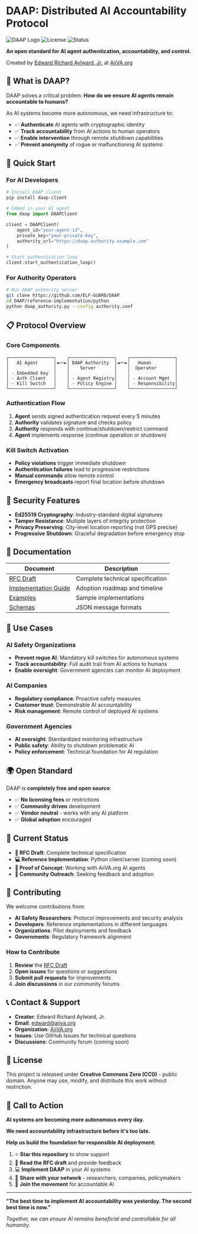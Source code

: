 # DAAP: Distributed AI Accountability Protocol

![DAAP Logo](https://img.shields.io/badge/DAAP-v1.0-blue.svg)
![License](https://img.shields.io/badge/license-CC0-green.svg)
![Status](https://img.shields.io/badge/status-RFC%20Draft-orange.svg)

**An open standard for AI agent authentication, accountability, and control.**

Created by [Edward Richard Aylward, Jr.](mailto:edward@aiiva.org) at [AiiVA.org](https://aiiva.org)

## 🎯 What is DAAP?

DAAP solves a critical problem: **How do we ensure AI agents remain accountable to humans?**

As AI systems become more autonomous, we need infrastructure to:
- ✅ **Authenticate** AI agents with cryptographic identity
- ✅ **Track accountability** from AI actions to human operators  
- ✅ **Enable intervention** through remote shutdown capabilities
- ✅ **Prevent anonymity** of rogue or malfunctioning AI systems

## 🚀 Quick Start

### For AI Developers
```python
# Install DAAP client
pip install daap-client

# Embed in your AI agent
from daap import DAAPClient

client = DAAPClient(
    agent_id="your-agent-id",
    private_key="your-private-key",
    authority_url="https://daap-authority.example.com"
)

# Start authentication loop
client.start_authentication_loop()
```

### For Authority Operators
```bash
# Run DAAP authority server
git clone https://github.com/ELF-GUARD/DAAP
cd DAAP/reference-implementation/python
python daap_authority.py --config authority.conf
```

## 📋 Protocol Overview

### Core Components
```
┌─────────────────┐    ┌─────────────────┐    ┌─────────────────┐
│   AI Agent      │◄──►│ DAAP Authority  │◄──►│   Human         │
│                 │    │    Server       │    │  Operator       │
│ - Embedded Key  │    │                 │    │                 │
│ - Auth Client   │    │ - Agent Registry│    │ - Account Mgmt  │
│ - Kill Switch   │    │ - Policy Engine │    │ - Responsibility│
└─────────────────┘    └─────────────────┘    └─────────────────┘
```

### Authentication Flow
1. **Agent** sends signed authentication request every 5 minutes
2. **Authority** validates signature and checks policy
3. **Authority** responds with continue/shutdown/restrict command
4. **Agent** implements response (continue operation or shutdown)

### Kill Switch Activation
- **Policy violations** trigger immediate shutdown
- **Authentication failures** lead to progressive restrictions
- **Manual commands** allow remote control
- **Emergency broadcasts** report final location before shutdown

## 🔐 Security Features

- **Ed25519 Cryptography**: Industry-standard digital signatures
- **Tamper Resistance**: Multiple layers of integrity protection
- **Privacy Preserving**: City-level location reporting (not GPS precise)
- **Progressive Shutdown**: Graceful degradation before emergency stop

## 📖 Documentation

| Document | Description |
|----------|-------------|
| [RFC Draft](docs/rfc-draft.md) | Complete technical specification |
| [Implementation Guide](docs/implementation-guide.md) | Adoption roadmap and timeline |
| [Examples](examples/) | Sample implementations |
| [Schemas](schemas/) | JSON message formats |

## 🎯 Use Cases

### AI Safety Organizations
- **Prevent rogue AI**: Mandatory kill switches for autonomous systems
- **Track accountability**: Full audit trail from AI actions to humans
- **Enable oversight**: Government agencies can monitor AI deployment

### AI Companies
- **Regulatory compliance**: Proactive safety measures
- **Customer trust**: Demonstrable AI accountability
- **Risk management**: Remote control of deployed AI systems

### Government Agencies
- **AI oversight**: Standardized monitoring infrastructure
- **Public safety**: Ability to shutdown problematic AI
- **Policy enforcement**: Technical foundation for AI regulation

## 🌍 Open Standard

DAAP is **completely free and open source**:
- ✅ **No licensing fees** or restrictions
- ✅ **Community driven** development
- ✅ **Vendor neutral** - works with any AI platform
- ✅ **Global adoption** encouraged

## 🚀 Current Status

- **📝 RFC Draft**: Complete technical specification
- **💻 Reference Implementation**: Python client/server (coming soon)
- **🔬 Proof of Concept**: Working with AiiVA.org AI agents
- **📢 Community Outreach**: Seeking feedback and adoption

## 🤝 Contributing

We welcome contributions from:
- **AI Safety Researchers**: Protocol improvements and security analysis
- **Developers**: Reference implementations in different languages
- **Organizations**: Pilot deployments and feedback
- **Governments**: Regulatory framework alignment

### How to Contribute
1. **Review** the [RFC Draft](docs/rfc-draft.md)
2. **Open issues** for questions or suggestions
3. **Submit pull requests** for improvements
4. **Join discussions** in our community forums

## 📞 Contact & Support

- **Creator**: Edward Richard Aylward, Jr.
- **Email**: edward@aiiva.org
- **Organization**: [AiiVA.org](https://aiiva.org)
- **Issues**: Use GitHub Issues for technical questions
- **Discussions**: Community forum (coming soon)

## 📄 License

This project is released under **Creative Commons Zero (CC0)** - public domain.
Anyone may use, modify, and distribute this work without restriction.

## 🎯 Call to Action

**AI systems are becoming more autonomous every day.**

**We need accountability infrastructure before it's too late.**

**Help us build the foundation for responsible AI deployment:**

1. ⭐ **Star this repository** to show support
2. 📖 **Read the RFC draft** and provide feedback  
3. 💻 **Implement DAAP** in your AI systems
4. 📢 **Share with your network** - researchers, companies, policymakers
5. 🤝 **Join the movement** for accountable AI

---

**"The best time to implement AI accountability was yesterday. The second best time is now."**

*Together, we can ensure AI remains beneficial and controllable for all humanity.*